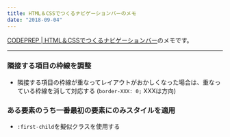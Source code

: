 ```yaml
---
title: HTML＆CSSでつくるナビゲーションバーのメモ
date: "2018-09-04"
---
```


[CODEPREP | HTML＆CSSでつくるナビゲーションバー](https://codeprep.jp/books/10)のメモです。

---

### 隣接する項目の枠線を調整
- 隣接する項目の枠線が重なってレイアウトがおかしくなった場合は、重なっている枠線を消して対応する (`border-XXX: 0;` XXXは方向)

### ある要素のうち一番最初の要素にのみスタイルを適用
- `:first-child`を擬似クラスを使用する
